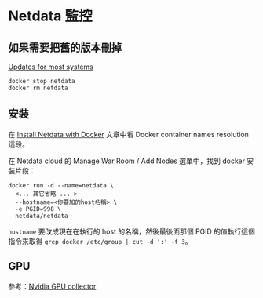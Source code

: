 # Netdata 監控

## 如果需要把舊的版本刪掉
[Updates for most systems](https://learn.netdata.cloud/docs/maintaining/update-netdata-agents#updates-for-most-systems)

```
docker stop netdata
docker rm netdata
```

## 安裝

在 [Install Netdata with Docker](https://learn.netdata.cloud/docs/agent/packaging/docker) 文章中看 Docker container names resolution 這段。

在 Netdata cloud 的 Manage War Room / Add Nodes 選單中，找到 docker 安裝片段：

```
docker run -d --name=netdata \
  <... 其它省略 ... > 
  --hostname=<你要加的host名稱> \
  -e PGID=998 \
  netdata/netdata
  ```
  
  `hostname` 要改成現在在執行的 host 的名稱，然後最後面那個 PGID 的值執行這個指令來取得 `grep docker /etc/group | cut -d ':' -f 3`。
  
  ## GPU
參考：[Nvidia GPU collector](https://learn.netdata.cloud/docs/data-collection/monitor-anything/hardware/nvidia_smi-python.d.plugin)

